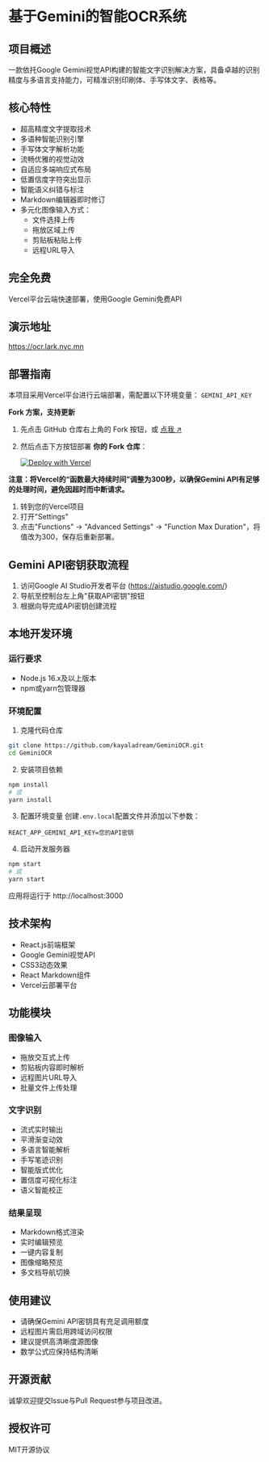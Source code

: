 # 基于Gemini的智能OCR系统

## 项目概述

一款依托Google Gemini视觉API构建的智能文字识别解决方案，具备卓越的识别精度与多语言支持能力，可精准识别印刷体、手写体文字、表格等。

## 核心特性

- 超高精度文字提取技术
- 多语种智能识别引擎
- 手写体文字解析功能
- 流畅优雅的视觉动效
- 自适应多端响应式布局
- 低置信度字符突出显示
- 智能语义纠错与标注
- Markdown编辑器即时修订
- 多元化图像输入方式：
  - 文件选择上传
  - 拖放区域上传
  - 剪贴板粘贴上传
  - 远程URL导入

## 完全免费
Vercel平台云端快速部署，使用Google Gemini免费API

## 演示地址
https://ocr.lark.nyc.mn

## 部署指南

本项目采用Vercel平台进行云端部署，需配置以下环境变量：
`GEMINI_API_KEY`

**Fork 方案，支持更新**
1. 先点击 GitHub 仓库右上角的 Fork 按钮，或 <a href="https://github.com/kayaladream/GeminiOCR/fork" target="_blank">点我 ↗</a>
2. 然后点击下方按钮部署 **你的 Fork 仓库**：
   
    [![Deploy with Vercel](https://vercel.com/button)](https://vercel.com/new)

**注意：将Vercel的“函数最大持续时间”调整为300秒，以确保Gemini API有足够的处理时间，避免因超时而中断请求。**

1. 转到您的Vercel项目
2. 打开"Settings"
3. 点击"Functions" → "Advanced Settings" → "Function Max Duration"，将值改为300，保存后重新部署。

## Gemini API密钥获取流程

1. 访问Google AI Studio开发者平台 (https://aistudio.google.com/)
2. 导航至控制台左上角"获取API密钥"按钮
3. 根据向导完成API密钥创建流程

## 本地开发环境

### 运行要求

- Node.js 16.x及以上版本
- npm或yarn包管理器

### 环境配置

1. 克隆代码仓库
```bash
git clone https://github.com/kayaladream/GeminiOCR.git
cd GeminiOCR
```

2. 安装项目依赖
```bash
npm install
# 或
yarn install
```

3. 配置环境变量
创建`.env.local`配置文件并添加以下参数：
```
REACT_APP_GEMINI_API_KEY=您的API密钥
```

4. 启动开发服务器
```bash
npm start
# 或
yarn start
```

应用将运行于 http://localhost:3000

## 技术架构

- React.js前端框架
- Google Gemini视觉API
- CSS3动态效果
- React Markdown组件
- Vercel云部署平台

## 功能模块

### 图像输入
- 拖放交互式上传
- 剪贴板内容即时解析
- 远程图片URL导入
- 批量文件上传处理

### 文字识别
- 流式实时输出
- 平滑渐变动效
- 多语言智能解析
- 手写笔迹识别
- 智能版式优化
- 置信度可视化标注
- 语义智能校正

### 结果呈现
- Markdown格式渲染
- 实时编辑预览
- 一键内容复制
- 图像缩略预览
- 多文档导航切换

## 使用建议

- 请确保Gemini API密钥具有充足调用额度
- 远程图片需启用跨域访问权限
- 建议提供高清晰度源图像
- 数学公式应保持结构清晰

## 开源贡献

诚挚欢迎提交Issue与Pull Request参与项目改进。

## 授权许可

MIT开源协议
